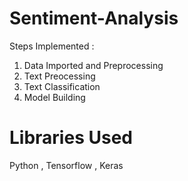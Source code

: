 # Sentiment-Analysis

Steps Implemented :
1. Data Imported and Preprocessing
2. Text Preocessing
3. Text Classification
4. Model Building

# Libraries Used
Python , Tensorflow , Keras
